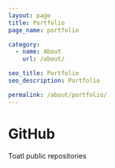 ```yaml
---
layout: page
title: Portfolio
page_name: portfolio

category:
  - name: About
    url: /about/

seo_title: Portfolio
seo_description: Portfolio

permalink: /about/portfolio/
---
```


<div id="repos">

<h1>GitHub</h1>

<p>Toatl <b></b> public repositories</p>



</div>